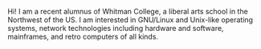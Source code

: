 Hi!
I am a recent alumnus of Whitman College, a liberal arts school in the Northwest of the US. I am interested in GNU/Linux and Unix-like operating systems, network technologies including hardware and software, mainframes, and retro computers of all kinds.
